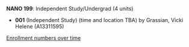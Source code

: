 **NANO 199**: Independent Study/Undergrad (4 units)

- **001** (Independent Study) (time and location TBA) by Grassian, Vicki Helene (A13311595)

[Enrollment numbers over time](./NANO199.tsv)

